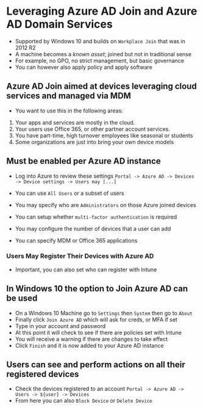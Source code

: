 # Leveraging Azure AD Join and Azure AD Domain Services

* Supported by Windows 10 and builds on `Workplace Join` that was in 2012 R2
* A machine becomes a _known asset_; joined but not in traditional sense
* For example, no GPO, no strict management, but basic governance
* You can however also apply policy and apply software

## Azure AD Join aimed at devices leveraging cloud services and managed via MDM

* You want to use this in the following areas:

1. Your apps and services are mostly in the cloud.
2. Your users use Office 365, or other partner account services.
3. You have part-time, high turnover employees like seasonal or students
4. Some organizations are just into bring your own device models

## Must be enabled per Azure AD instance

* Log into Azure to review these settings
`Portal -> Azure AD -> Devices -> Device settings -> Users may [...]`

* You can use `All Users` or a subset of users
* You may specify who are `Administrators` on those Azure joined devices
* You can setup whether `multi-factor authentication` is required
* You may configure the number of devices that a user can add
* You can specify MDM or Office 365 applications

### Users May Register Their Devices with Azure AD

* Important, you can also set who can register with Intune

## In Windows 10 the option to Join Azure AD can be used

* On a Windows 10 Machine go to `Settings` then `System` then go to `About`
* Finally click `Join Azure AD` which will ask for creds, or MFA if set
* Type in your account and password
* At this point it will check to see if there are policies set with Intune
* You will receive a warning if there are changes to take effect
* Click `Finish` and it is now added to your Azure AD instance

## Users can see and perform actions on all their registered devices

* Check the devices registered to an account
`Portal -> Azure AD -> Users -> ${user} -> Devices`
* From here you can also `Block Device` or `Delete Device`

